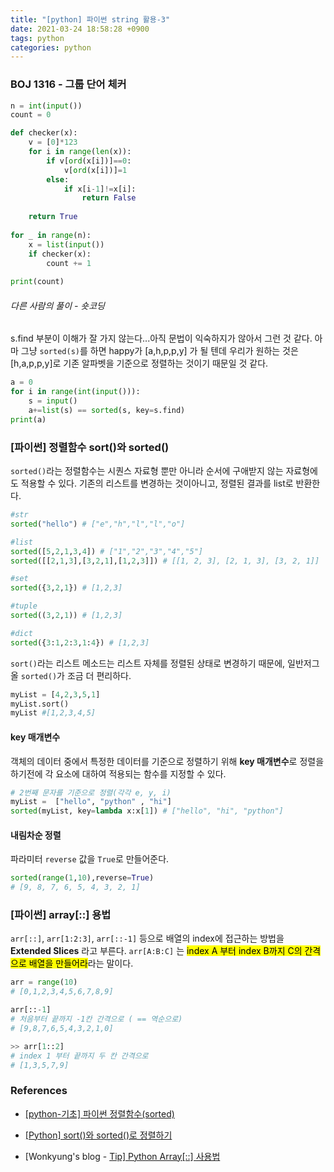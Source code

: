 ```yaml
---
title: "[python] 파이썬 string 활용-3"
date: 2021-03-24 18:58:28 +0900
tags: python
categories: python
---
```




### BOJ 1316 - 그룹 단어 체커

```python
n = int(input())
count = 0

def checker(x):
    v = [0]*123
    for i in range(len(x)):
        if v[ord(x[i])]==0:
            v[ord(x[i])]=1
        else:
            if x[i-1]!=x[i]:
                return False
            
    return True
    
for _ in range(n):
    x = list(input())
    if checker(x):
        count += 1
    
print(count)
```

###### 다른 사람의 풀이 - 숏코딩

s.find 부분이 이해가 잘 가지 않는다...아직 문법이 익숙하지가 않아서 그런 것 같다.
아마 그냥 `sorted(s)`를 하면 happy가 [a,h,p,p,y] 가 될 텐데 우리가 원하는 것은 [h,a,p,p,y]로 기존 알파벳을 기준으로 정렬하는 것이기 때문일 것 같다.

```python
a = 0
for i in range(int(input())):
    s = input()
    a+=list(s) == sorted(s, key=s.find)
print(a)
```



### [파이썬] 정렬함수 sort()와 sorted()

`sorted()`라는 정렬함수는 시퀀스 자료형 뿐만 아니라 순서에 구애받지 않는 자료형에도 적용할 수 있다.
기존의 리스트를 변경하는 것이아니고, 정렬된 결과를 list로 반환한다.

```python
#str
sorted("hello") # ["e","h","l","l","o"]

#list
sorted([5,2,1,3,4]) # ["1","2","3","4","5"]
sorted([[2,1,3],[3,2,1],[1,2,3]]) # [[1, 2, 3], [2, 1, 3], [3, 2, 1]]

#set
sorted({3,2,1}) # [1,2,3]

#tuple
sorted((3,2,1)) # [1,2,3]

#dict
sorted({3:1,2:3,1:4}) # [1,2,3]
```

`sort()`라는 리스트 메소드는 리스트 자체를 정렬된 상태로 변경하기 때문에, 일반저그올 `sorted()`가 조금 더 편리하다.

```python
myList = [4,2,3,5,1]
myList.sort()
myList #[1,2,3,4,5]
```



#### key 매개변수

객체의 데이터 중에서 특정한 데이터를 기준으로 정렬하기 위해 **key 매개변수**로 정렬을 하기전에 각 요소에 대하여 적용되는 함수를 지정할 수 있다.

```python
# 2번째 문자를 기준으로 정렬(각각 e, y, i)
myList =  ["hello", "python" , "hi"]
sorted(myList, key=lambda x:x[1]) # ["hello", "hi", "python"]
```



#### 내림차순 정렬

파라미터 `reverse` 값을 `True`로 만들어준다.

```python
sorted(range(1,10),reverse=True)
# [9, 8, 7, 6, 5, 4, 3, 2, 1]
```



### [파이썬] array[::] 용법

`arr[::]`, `arr[1:2:3]`, `arr[::-1]` 등으로 배열의 index에 접근하는 방법을 **Extended Slices** 라고 부른다.
`arr[A:B:C]` 는 <mark>index A 부터 index B까지 C의 간격으로 배열을 만들어라</mark>라는 말이다.

```python
arr = range(10)
# [0,1,2,3,4,5,6,7,8,9]
```

```python
arr[::-1]
# 처음부터 끝까지 -1칸 간격으로 ( == 역순으로)
# [9,8,7,6,5,4,3,2,1,0]

>> arr[1::2]
# index 1 부터 끝까지 두 칸 간격으로
# [1,3,5,7,9]
```



### References

- [[python-기초] 파이썬 정렬함수(sorted)](https://bit.ly/3shkkPr)
- [[Python] sort()와 sorted()로 정렬하기](https://cigiko.cafe24.com/python-%EC%A0%95%EB%A0%AC%ED%95%98%EA%B8%B0-sort%EC%99%80-sorted/)

- [Wonkyung's blog - [Tip\] Python Array[::] 사용법](https://blog.wonkyunglee.io/3)